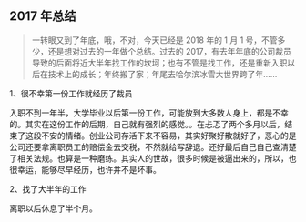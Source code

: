 ## 2017 年总结

> 一转眼又到了年底，哦，不对，今天已经是 2018 年的 1 月 1 号，不管多少，还是想对过去的一年做个总结。过去的 2017，有去年年底的公司裁员导致的后面将近大半年找工作的坎坷；也有不管是找工作，还是重新入职以后在技术上的成长；年终搬了家；年尾去哈尔滨冰雪大世界跨了年……

1、很不幸第一份工作就经历了裁员

入职不到一年半，大学毕业以后第一份工作，可能放到大多数人身上，都是不幸的。其实在这份工作的后期，自己就有强烈的感觉。。在忐忑了两个多月以后，结束了这段不安的情绪。创业公司存活下来不容易，其实好聚好散就好了，恶心的是公司还要拿离职员工的赔偿金去交税，不然就给写辞退。还好最后自己自己查清楚了相关法规。也算是一种磨练。其实人的世故，很多时候是被逼出来的，所以，也很幸运，能够尽早经历，也许并不是坏事。

2、找了大半年的工作

离职以后休息了半个月。
